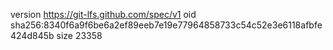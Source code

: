 version https://git-lfs.github.com/spec/v1
oid sha256:8340f6a9f6be6a2ef89eeb7e19e77964858733c54c52e3e6118afbfe424d845b
size 23358
